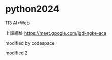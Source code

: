 # python2024
113 AI+Web

上課網址
https://meet.google.com/jgd-ngke-aca


modified by codespace

modified 2 